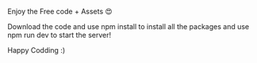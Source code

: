 Enjoy the Free code + Assets 😍

Download the code and use npm install to install all the packages and
use npm run dev to start the server!

Happy Codding :)
